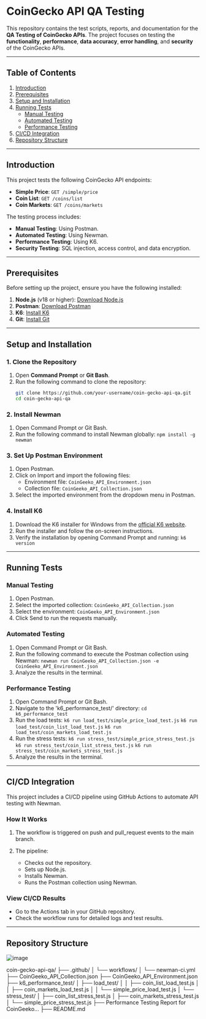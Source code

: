 # CoinGecko API QA Testing

This repository contains the test scripts, reports, and documentation for the **QA Testing of CoinGecko APIs**. The project focuses on testing the **functionality**, **performance**, **data accuracy**, **error handling**, and **security** of the CoinGecko APIs.

---

## Table of Contents
1. [Introduction](#introduction)
2. [Prerequisites](#prerequisites)
3. [Setup and Installation](#setup-and-installation)
4. [Running Tests](#running-tests)
   - [Manual Testing](#manual-testing)
   - [Automated Testing](#automated-testing)
   - [Performance Testing](#performance-testing)
5. [CI/CD Integration](#cicd-integration)
6. [Repository Structure](#repository-structure)

---

## Introduction
This project tests the following CoinGecko API endpoints:
- **Simple Price**: `GET /simple/price`
- **Coin List**: `GET /coins/list`
- **Coin Markets**: `GET /coins/markets`

The testing process includes:
- **Manual Testing**: Using Postman.
- **Automated Testing**: Using Newman.
- **Performance Testing**: Using K6.
- **Security Testing**: SQL injection, access control, and data encryption.

---

## Prerequisites
Before setting up the project, ensure you have the following installed:
1. **Node.js** (v18 or higher): [Download Node.js](https://nodejs.org/)
2. **Postman**: [Download Postman](https://www.postman.com/downloads/)
3. **K6**: [Install K6](https://k6.io/docs/get-started/installation/)
4. **Git**: [Install Git](https://git-scm.com/downloads)

---

## Setup and Installation
### 1. Clone the Repository
1. Open **Command Prompt** or **Git Bash**.
2. Run the following command to clone the repository:
   ```bash
   git clone https://github.com/your-username/coin-gecko-api-qa.git
   cd coin-gecko-api-qa
### 2. Install Newman
1. Open Command Prompt or Git Bash.
2. Run the following command to install Newman globally:
    `npm install -g newman`
### 3. Set Up Postman Environment
1. Open Postman.
2. Click on Import and import the following files:
    - Environment file: `CoinGeeko_API_Environment.json`
    - Collection file: `CoinGeeko_API_Collection.json`
3. Select the imported environment from the dropdown menu in Postman.
### 4. Install K6
1. Download the K6 installer for Windows from the [official K6 website](https://grafana.com/docs/k6/latest/set-up/install-k6/).
2. Run the installer and follow the on-screen instructions.
3. Verify the installation by opening Command Prompt and running: 
    `k6 version`

---

## Running Tests
### Manual Testing
1. Open Postman.
2. Select the imported collection: `CoinGeeko_API_Collection.json`
3. Select the environment: `CoinGeeko_API_Environment.json`
4. Click Send to run the requests manually.
### Automated Testing
1. Open Command Prompt or Git Bash.
2. Run the following command to execute the Postman collection using Newman:
    `newman run CoinGeeko_API_Collection.json -e CoinGeeko_API_Environment.json`
3. Analyze the results in the terminal.    
### Performance Testing
1. Open Command Prompt or Git Bash. 
2. Navigate to the 'k6_performance_test/' directory:
    `cd k6_performance_test`
3. Run the load tests:
    `k6 run load_test/simple_price_load_test.js`
    `k6 run load_test/coin_list_load_test.js`
    `k6 run load_test/coin_markets_load_test.js` 
4. Run the stress tests:
    `k6 run stress_test/simple_price_stress_test.js`
    `k6 run stress_test/coin_list_stress_test.js`
    `k6 run stress_test/coin_markets_stress_test.js` 
5. Analyze the results in the terminal.    

---

## CI/CD Integration
This project includes a CI/CD pipeline using GitHub Actions to automate API testing with Newman.

### How It Works
1. The workflow is triggered on push and pull_request events to the main branch.
2. The pipeline:

    - Checks out the repository.
    - Sets up Node.js.
    - Installs Newman.
    - Runs the Postman collection using Newman.

### View CI/CD Results
- Go to the Actions tab in your GitHub repository.
- Check the workflow runs for detailed logs and test results.

---

## Repository Structure

![image](https://github.com/user-attachments/assets/2521055b-9018-473a-af81-be9b891601b3)


coin-gecko-api-qa/
├── .github/
│   └── workflows/
│       └── newman-ci.yml
├── CoinGeeko_API_Collection.json
├── CoinGeeko_API_Environment.json
├── k6_performance_test/
│   ├── load_test/
│   │   ├── coin_list_load_test.js
│   │   ├── coin_markets_load_test.js
│   │   └── simple_price_load_test.js
│   └── stress_test/
│       ├── coin_list_stress_test.js
│       ├── coin_markets_stress_test.js
│       └── simple_price_stress_test.js
├── Performance Testing Report for CoinGeeko...
├── README.md
